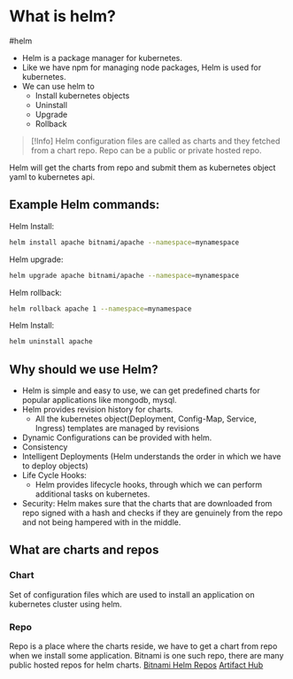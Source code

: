 # What is helm?
#helm

- Helm is a package manager for kubernetes.
- Like we have npm for managing node packages, Helm is used for kubernetes.
- We can use helm to
	- Install kubernetes objects
	- Uninstall 
	- Upgrade 
	- Rollback

>[!Info]
> Helm configuration files are called as charts and they fetched from a chart repo.
> Repo can be a public or private hosted repo.

Helm will get the charts from repo and submit them as kubernetes object yaml to kubernetes api.

## Example Helm commands:

Helm Install:
```sh
helm install apache bitnami/apache --namespace=mynamespace
```

Helm upgrade:
```sh
helm upgrade apache bitnami/apache --namespace=mynamespace
```

Helm rollback:
```sh
helm rollback apache 1 --namespace=mynamespace
```

Helm Install:
```sh
helm uninstall apache 
```

## Why should we use Helm?

- Helm is simple and easy to use, we can get predefined charts for popular applications like  mongodb, mysql.
- Helm provides revision history for charts.
	- All the kubernetes object(Deployment, Config-Map, Service, Ingress) templates are managed by revisions
- Dynamic Configurations can be provided with helm.
- Consistency 
- Intelligent Deployments (Helm understands the order in which we have to deploy objects)
- Life Cycle Hooks:
	- Helm provides lifecycle hooks, through which we can perform additional tasks on kubernetes.
- Security: Helm makes sure that the charts that are downloaded from repo signed with a hash and checks if they are genuinely from the repo and not being hampered with in the middle.

## What are charts and repos

### Chart 

Set of configuration files which are used to install an application on kubernetes cluster using helm.

### Repo

Repo is a place where the charts reside, we have to get a chart from repo when we install some application. Bitnami is one such repo, there are many public hosted repos for helm charts.
[Bitnami Helm Repos](https://bitnami.com/stacks/helm)
[Artifact Hub](https://artifacthub.io/)



